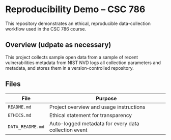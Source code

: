 # Reproducibility Demo – CSC 786

This repository demonstrates an ethical, reproducible data-collection workflow used in the CSC 786 course.

## Overview (udpate as necessary)
This project collects sample open data from a sample of recent vulnerabilities metadata from NIST NVD
logs all collection parameters and metadata, and stores them in a version-controlled repository.

## Files
| File | Purpose |
|------|----------|
| `README.md` | Project overview and usage instructions |
| `ETHICS.md` | Ethical statement for transparency |
| `DATA_README.md` | Auto-logged metadata for every data collection event |


